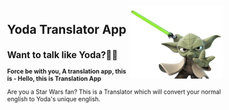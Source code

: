 <img src="Master-Yoda-Transparent-PNG.png" align="right" width=220>

# Yoda Translator App

## Want to talk like Yoda?🌌🔫

**Force be with you, A translation app, this is - Hello, this is Translation App**

Are you a Star Wars fan? This is a Translator which will convert your normal english to Yoda's unique english.
